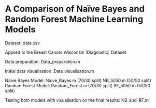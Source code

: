# A Comparison of Naïve Bayes and Random Forest Machine Learning Models

Dataset: data.csv 

Applied to the Breast Cancer Wisconsin (Diagnostic) Dataset

Data preparation: Data_preparation.m

Initial data visualisation: Data_visualisation.m

Naive Bayes Model: Naive_Bayes.m (70/30 split)
			       NB_5050.m (50/50 split) 
Random Forest Model: Random_Forest.m (70/30 split)
    				    RF_5050.m (50/50 split)

Testing both models with visualisation on the final results: NB_and_RF.m
